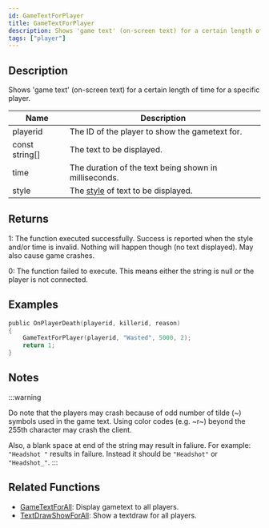```yaml
---
id: GameTextForPlayer
title: GameTextForPlayer
description: Shows 'game text' (on-screen text) for a certain length of time for a specific player.
tags: ["player"]
---
```


## Description

Shows 'game text' (on-screen text) for a certain length of time for a specific player.

| Name           | Description                                                       |
| -------------- | ----------------------------------------------------------------- |
| playerid       | The ID of the player to show the gametext for.                    |
| const string[] | The text to be displayed.                                         |
| time           | The duration of the text being shown in milliseconds.             |
| style          | The [style](../resources/gametextstyles) of text to be displayed. |

## Returns

1: The function executed successfully. Success is reported when the style and/or time is invalid. Nothing will happen though (no text displayed). May also cause game crashes.

0: The function failed to execute. This means either the string is null or the player is not connected.

## Examples

```c
public OnPlayerDeath(playerid, killerid, reason)
{
    GameTextForPlayer(playerid, "Wasted", 5000, 2);
    return 1;
}
```

## Notes

:::warning

Do note that the players may crash because of odd number of tilde (~) symbols used in the game text. Using color codes (e.g. ~r~) beyond the 255th character may crash the client.

Also, a blank space at end of the string may result in faliure. For example: `"Headshot "` results in failure. Instead it should be `"Headshot"` or `"Headshot_"`.
:::

## Related Functions

- [GameTextForAll](GameTextForAll): Display gametext to all players.
- [TextDrawShowForAll](TextDrawShowForAll): Show a textdraw for all players.
